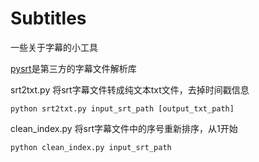 # Subtitles

一些关于字幕的小工具

[pysrt](https://github.com/byroot/pysrt)是第三方的字幕文件解析库

srt2txt.py 将srt字幕文件转成纯文本txt文件，去掉时间戳信息

`python srt2txt.py input_srt_path [output_txt_path]`

clean_index.py 将srt字幕文件中的序号重新排序，从1开始

`python clean_index.py input_srt_path` 